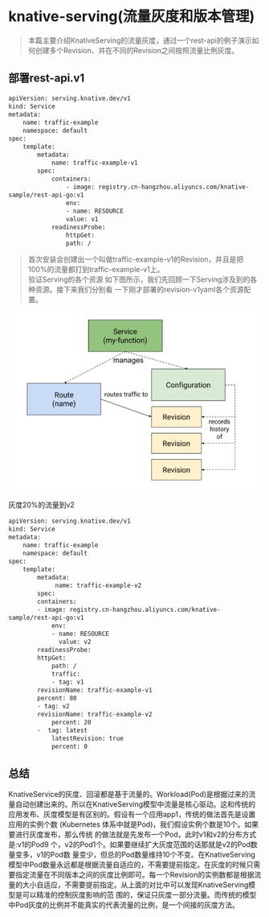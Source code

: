 # knative-serving(流量灰度和版本管理)
> 本篇主要介绍KnativeServing的流量灰度，通过一个rest-api的例子演示如何创建多个Revision、并在不同的Revision之间按照流量比例灰度。

## 部署rest-api.v1
```
apiVersion: serving.knative.dev/v1
kind: Service
metadata:
    name: traffic-example
    namespace: default
spec:
    template:
        metadata:
            name: traffic-example-v1
        spec:
            containers:
                - image: registry.cn-hangzhou.aliyuncs.com/knative-sample/rest-api-go:v1
                env:
                - name: RESOURCE
                value: v1
            readinessProbe:
                httpGet:
                path: / 
```
> 首次安装会创建出一个叫做traffic-example-v1的Revision，并且是把100%的流量都打到traffic-example-v1上。   
验证Serving的各个资源 
如下图所示，我们先回顾一下Serving涉及到的各种资源。接下来我们分别看 一下刚才部署的revision-v1yaml各个资源配置。 

![](knative-serving%E6%B5%81%E9%87%8F%E7%81%B0%E5%BA%A6%E5%92%8C%E7%89%88%E6%9C%AC%E7%AE%A1%E7%90%86/9BB8798B-50BD-41EF-8B1C-FF0929C7F484.png)


灰度20%的流量到v2
```
apiVersion: serving.knative.dev/v1
kind: Service
metadata:
    name: traffic-example
    namespace: default
spec:
    template:
        metadata:
             name: traffic-example-v2
        spec:
        containers:
        - image: registry.cn-hangzhou.aliyuncs.com/knative-sample/rest-api-go:v1
            env:
            - name: RESOURCE
              value: v2
        readinessProbe:
        httpGet:
            path: /
            traffic:
            - tag: v1
        revisionName: traffic-example-v1
        percent: 80
        - tag: v2
        revisionName: traffic-example-v2
            percent: 20
        -  tag: latest
            latestRevision: true
            percent: 0
```

## 总结
KnativeService的灰度、回滚都是基于流量的。Workload(Pod)是根据过来的流量自动创建出来的。所以在KnativeServing模型中流量是核心驱动。这和传统的应用发布、灰度模型是有区别的。假设有一个应用app1，传统的做法首先是设置应用的实例个数 (Kubernetes 体系中就是Pod)，我们假设实例个数是10个。如果要进行灰度发布，那么传统 的做法就是先发布一个Pod，此时v1和v2的分布方式是:v1的Pod9 个，v2的Pod1个。如果要继续扩大灰度范围的话那就是v2的Pod数量变多，v1的Pod数 量变少，但总的Pod数量维持10个不变。在KnativeServing模型中Pod数量永远都是根据流量自适应的，不需要提前指定。在灰度的时候只需要指定流量在不同版本之间的灰度比例即可。每一个Revision的实例数都是根据流量的大小自适应，不需要提前指定。从上面的对比中可以发现KnativeServing模型是可以精准的控制灰度影响的范 围的，保证只灰度一部分流量。而传统的模型中Pod灰度的比例并不能真实的代表流量的比例，是一个间接的灰度方法。

